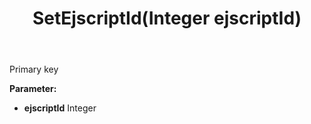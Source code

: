 ﻿---
uid: crmscript_ref_NSCRMScriptEntity_SetEjscriptId
title: SetEjscriptId(Integer ejscriptId)
intellisense: NSCRMScriptEntity.SetEjscriptId
keywords: NSCRMScriptEntity, GetEjscriptId
so.topic: reference
---

Primary key

**Parameter:** 
 - **ejscriptId** Integer

